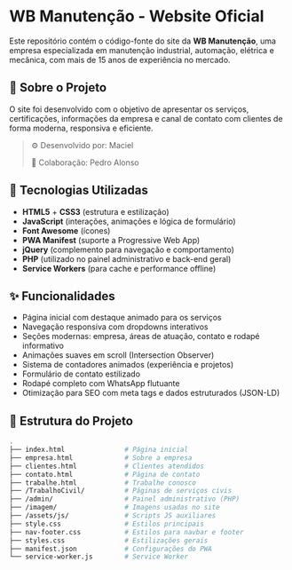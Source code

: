# WB Manutenção - Website Oficial

Este repositório contém o código-fonte do site da **WB Manutenção**, uma empresa especializada em manutenção industrial, automação, elétrica e mecânica, com mais de 15 anos de experiência no mercado.

## 🚀 Sobre o Projeto

O site foi desenvolvido com o objetivo de apresentar os serviços, certificações, informações da empresa e canal de contato com clientes de forma moderna, responsiva e eficiente.

> ⚙️ Desenvolvido por: Maciel
> 
> 👥 Colaboração: Pedro Alonso

## 🧰 Tecnologias Utilizadas

- **HTML5** + **CSS3** (estrutura e estilização)
- **JavaScript** (interações, animações e lógica de formulário)
- **Font Awesome** (ícones)
- **PWA Manifest** (suporte a Progressive Web App)
- **jQuery** (complemento para navegação e comportamento)
- **PHP** (utilizado no painel administrativo e back-end geral)
- **Service Workers** (para cache e performance offline)

## ✨ Funcionalidades

- Página inicial com destaque animado para os serviços
- Navegação responsiva com dropdowns interativos
- Seções modernas: empresa, áreas de atuação, contato e rodapé informativo
- Animações suaves em scroll (Intersection Observer)
- Sistema de contadores animados (experiência e projetos)
- Formulário de contato estilizado
- Rodapé completo com WhatsApp flutuante
- Otimização para SEO com meta tags e dados estruturados (JSON-LD)

## 📁 Estrutura do Projeto

```bash
.
├── index.html               # Página inicial
├── empresa.html             # Sobre a empresa
├── clientes.html            # Clientes atendidos
├── contato.html             # Página de contato
├── trabalhe.html            # Trabalhe conosco
├── /TrabalhoCivil/          # Páginas de serviços civis
├── /admin/                  # Painel administrativo (PHP)
├── /imagem/                 # Imagens usadas no site
├── /assets/js/              # Scripts JS auxiliares
├── style.css                # Estilos principais
├── nav-footer.css           # Estilos para navbar e footer
├── styles.css               # Estilizações gerais
├── manifest.json            # Configurações do PWA
└── service-worker.js        # Service Worker
